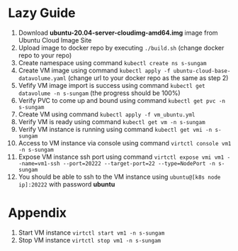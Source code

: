 # Lazy Guide
1. Download **ubuntu-20.04-server-cloudimg-amd64.img** image from Ubuntu Cloud Image Site
2. Upload image to docker repo by executing ```./build.sh``` (change docker repo to your repo)
3. Create namespace using command ```kubectl create ns s-sungam```
4. Create VM image using command ```kubectl apply -f ubuntu-cloud-base-datavolume.yaml``` (change url to your docker repo as the same as step 2)
5. Vefify VM image import is success using command ```kubectl get datavolume -n s-sungam``` (the progress should be 100%)
6. Verify PVC to come up and bound using command ```kubectl get pvc -n s-sungam```
7. Create VM using command ```kubectl apply -f vm_ubuntu.yml```
8. Verify VM is ready using command ```kubectl get vm -n s-sungam```
9. Verify VM instance is running using command ```kubectl get vmi -n s-sungam```
10. Access to VM instance via console using command ```virtctl console vm1 -n s-sungam```
11. Expose VM instance ssh port using command ```virtctl expose vmi vm1 --name=vm1-ssh --port=20222 --target-port=22 --type=NodePort -n s-sungam```
12. You should be able to ssh to the VM instance using ```ubuntu@[k8s node ip]:20222``` with password **ubuntu**


# Appendix
1. Start VM instance ```virtctl start vm1 -n s-sungam```
2. Stop VM instance ```virtctl stop vm1 -n s-sungam```
